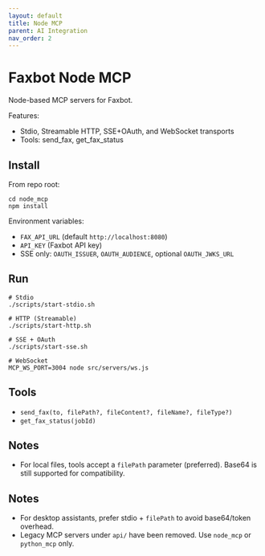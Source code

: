 ```yaml
---
layout: default
title: Node MCP
parent: AI Integration
nav_order: 2
---
```


# Faxbot Node MCP

Node-based MCP servers for Faxbot.

Features:
- Stdio, Streamable HTTP, SSE+OAuth, and WebSocket transports
- Tools: send_fax, get_fax_status

## Install

From repo root:

```
cd node_mcp
npm install
```

Environment variables:
- `FAX_API_URL` (default `http://localhost:8080`)
- `API_KEY` (Faxbot API key)
- SSE only: `OAUTH_ISSUER`, `OAUTH_AUDIENCE`, optional `OAUTH_JWKS_URL`

## Run

```
# Stdio
./scripts/start-stdio.sh

# HTTP (Streamable)
./scripts/start-http.sh

# SSE + OAuth
./scripts/start-sse.sh

# WebSocket
MCP_WS_PORT=3004 node src/servers/ws.js
```

## Tools

- `send_fax(to, filePath?, fileContent?, fileName?, fileType?)`
- `get_fax_status(jobId)`

## Notes
- For local files, tools accept a `filePath` parameter (preferred). Base64 is still supported for compatibility.

## Notes
- For desktop assistants, prefer stdio + `filePath` to avoid base64/token overhead.
- Legacy MCP servers under `api/` have been removed. Use `node_mcp` or `python_mcp` only.
